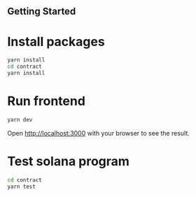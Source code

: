 ## Getting Started

# Install packages

```bash
yarn install
cd contract
yarn install
```

# Run frontend

```bash
yarn dev
```

Open [http://localhost:3000](http://localhost:3000) with your browser to see the result.

# Test solana program

```bash
cd contract
yarn test
```
